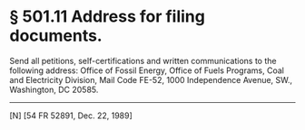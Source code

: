 # § 501.11   Address for filing documents.

Send all petitions, self-certifications and written communications to the following address: Office of Fossil Energy, Office of Fuels Programs, Coal and Electricity Division, Mail Code FE-52, 1000 Independence Avenue, SW., Washington, DC 20585. 



---

[N] [54 FR 52891, Dec. 22, 1989]





